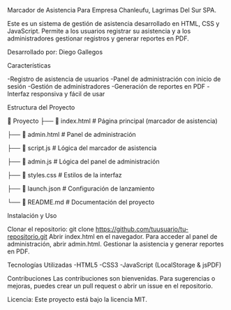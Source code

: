Marcador de Asistencia Para Empresa Chanleufu, Lagrimas Del Sur SPA.

Este es un sistema de gestión de asistencia desarrollado en HTML, CSS y JavaScript. Permite a los usuarios registrar su asistencia y a los administradores gestionar registros y generar reportes en PDF.

Desarrollado por: Diego Gallegos

Características

-Registro de asistencia de usuarios
-Panel de administración con inicio de sesión
-Gestión de administradores
-Generación de reportes en PDF
-Interfaz responsiva y fácil de usar

Estructura del Proyecto

📂 Proyecto
├── 📄 index.html          # Página principal (marcador de asistencia)

├── 📄 admin.html          # Panel de administración

├── 📄 script.js           # Lógica del marcador de asistencia

├── 📄 admin.js            # Lógica del panel de administración

├── 📄 styles.css          # Estilos de la interfaz

├── 📄 launch.json         # Configuración de lanzamiento

└── 📄 README.md           # Documentación del proyecto

Instalación y Uso

Clonar el repositorio:
git clone https://github.com/tuusuario/tu-repositorio.git
Abrir index.html en el navegador.
Para acceder al panel de administración, abrir admin.html.
Gestionar la asistencia y generar reportes en PDF.

Tecnologías Utilizadas
-HTML5
-CSS3
-JavaScript (LocalStorage & jsPDF)

Contribuciones
Las contribuciones son bienvenidas. Para sugerencias o mejoras, puedes crear un pull request o abrir un issue en el repositorio.

Licencia:
Este proyecto está bajo la licencia MIT.

